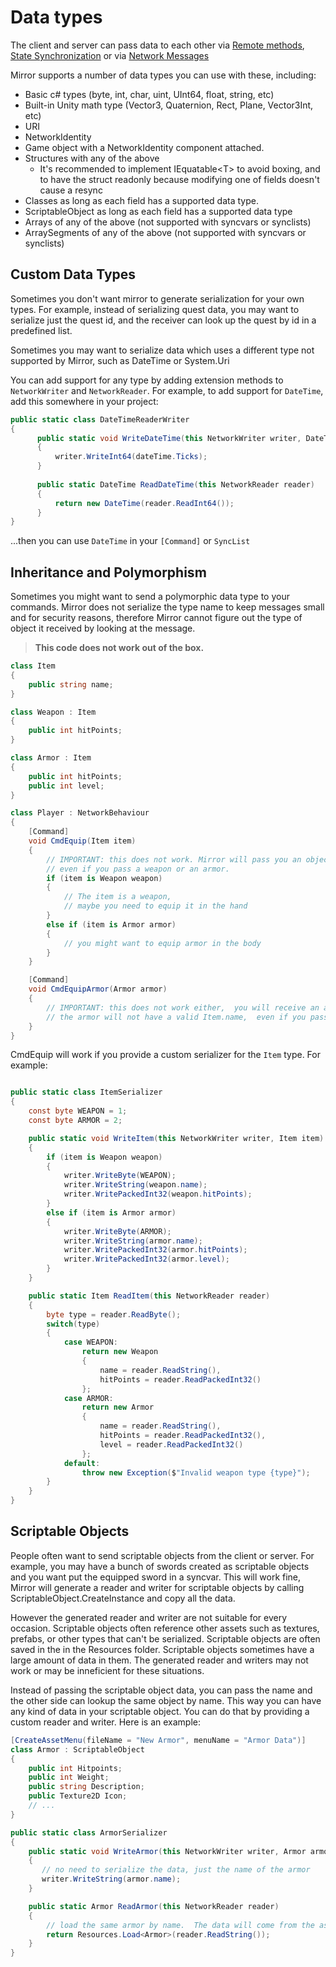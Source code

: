 # Data types

The client and server can pass data to each other via [Remote methods](Communications/RemoteActions.md), [State Synchronization](Sync/index.md) or via [Network Messages](Communications/NetworkMessages.md)

Mirror supports a number of data types you can use with these, including:
- Basic c# types (byte, int, char, uint, UInt64, float, string, etc)
- Built-in Unity math type (Vector3, Quaternion, Rect, Plane, Vector3Int, etc)
- URI
- NetworkIdentity
- Game object with a NetworkIdentity component attached.
- Structures with any of the above  
    - It's recommended to implement IEquatable\<T\> to avoid boxing, and to have the struct readonly because modifying one of fields doesn't cause a resync
- Classes as long as each field has a supported data type.
- ScriptableObject as long as each field has a supported data type
- Arrays of any of the above (not supported with syncvars or synclists)
- ArraySegments of any of the above (not supported with syncvars or synclists)

## Custom Data Types

Sometimes you don't want mirror to generate serialization for your own types. For example, instead of serializing quest data, you may want to serialize just the quest id, and the receiver can look up the quest by id in a predefined list.

Sometimes you may want to serialize data which uses a different type not supported by Mirror, such as DateTime or System.Uri

You can add support for any type by adding extension methods to `NetworkWriter` and `NetworkReader`. For example, to add support for `DateTime`, add this somewhere in your project:

```cs
public static class DateTimeReaderWriter
{
      public static void WriteDateTime(this NetworkWriter writer, DateTime dateTime)
      {
          writer.WriteInt64(dateTime.Ticks);
      }
     
      public static DateTime ReadDateTime(this NetworkReader reader)
      {
          return new DateTime(reader.ReadInt64());
      }
}
```

...then you can use `DateTime` in your `[Command]` or `SyncList`

## Inheritance and Polymorphism

Sometimes you might want to send a polymorphic data type to your commands. Mirror does not serialize the type name to keep messages small and for security reasons, therefore Mirror cannot figure out the type of object it received by looking at the message.

>   **This code does not work out of the box.**

```cs
class Item 
{
    public string name;
}

class Weapon : Item
{
    public int hitPoints;
}

class Armor : Item
{
    public int hitPoints;
    public int level;
}

class Player : NetworkBehaviour
{
    [Command]
    void CmdEquip(Item item)
    {
        // IMPORTANT: this does not work. Mirror will pass you an object of type item
        // even if you pass a weapon or an armor.
        if (item is Weapon weapon)
        {
            // The item is a weapon, 
            // maybe you need to equip it in the hand
        }
        else if (item is Armor armor)
        {
            // you might want to equip armor in the body
        }
    }

    [Command]
    void CmdEquipArmor(Armor armor)
    {
        // IMPORTANT: this does not work either,  you will receive an armor,  but 
        // the armor will not have a valid Item.name,  even if you passed an armor with name
    }
}
```

CmdEquip will work if you provide a custom serializer for the `Item` type. For example:

```cs

public static class ItemSerializer 
{
    const byte WEAPON = 1;
    const byte ARMOR = 2;

    public static void WriteItem(this NetworkWriter writer, Item item)
    {
        if (item is Weapon weapon)
        {
            writer.WriteByte(WEAPON);
            writer.WriteString(weapon.name);
            writer.WritePackedInt32(weapon.hitPoints);
        }
        else if (item is Armor armor)
        {
            writer.WriteByte(ARMOR);
            writer.WriteString(armor.name);
            writer.WritePackedInt32(armor.hitPoints);
            writer.WritePackedInt32(armor.level);
        }
    }

    public static Item ReadItem(this NetworkReader reader)
    {
        byte type = reader.ReadByte();
        switch(type)
        {
            case WEAPON:
                return new Weapon
                {
                    name = reader.ReadString(),
                    hitPoints = reader.ReadPackedInt32()
                };
            case ARMOR:
                return new Armor
                {
                    name = reader.ReadString(),
                    hitPoints = reader.ReadPackedInt32(),
                    level = reader.ReadPackedInt32()
                };
            default:
                throw new Exception($"Invalid weapon type {type}");
        }
    }
}
```

## Scriptable Objects

People often want to send scriptable objects from the client or server. For example, you may have a bunch of swords created as scriptable objects and you want put the equipped sword in a syncvar. This will work fine, Mirror will generate a reader and writer for scriptable objects by calling ScriptableObject.CreateInstance and copy all the data. 

However the generated reader and writer are not suitable for every occasion. Scriptable objects often reference other assets such as textures, prefabs, or other types that can't be serialized. Scriptable objects are often saved in the in the Resources folder. Scriptable objects sometimes have a large amount of data in them. The generated reader and writers may not work or may be inneficient for these situations.

Instead of passing the scriptable object data,  you can pass the name and the other side can lookup the same object by name. This way you can have any kind of data in your scriptable object. You can do that by providing a custom reader and writer.  Here is an example:

```cs
[CreateAssetMenu(fileName = "New Armor", menuName = "Armor Data")]
class Armor : ScriptableObject
{
    public int Hitpoints;
    public int Weight;
    public string Description;
    public Texture2D Icon;
    // ...
}

public static class ArmorSerializer 
{
    public static void WriteArmor(this NetworkWriter writer, Armor armor)
    {
       // no need to serialize the data, just the name of the armor
       writer.WriteString(armor.name);
    }

    public static Armor ReadArmor(this NetworkReader reader)
    {
        // load the same armor by name.  The data will come from the asset in Resources folder
        return Resources.Load<Armor>(reader.ReadString());
    }
}
```

